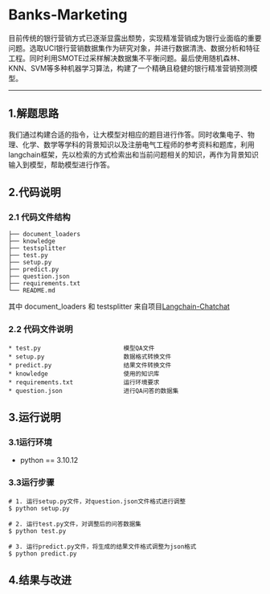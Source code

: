 # Banks-Marketing
目前传统的银行营销方式已逐渐显露出颓势，实现精准营销成为银行业面临的重要问题。选取UCI银行营销数据集作为研究对象，并进行数据清洗、数据分析和特征工程。同时利用SMOTE过采样解决数据集不平衡问题。最后使用随机森林、KNN、SVM等多种机器学习算法，构建了一个精确且稳健的银行精准营销预测模型。

------

## 1.解题思路

我们通过构建合适的指令，让大模型对相应的题目进行作答。同时收集电子、物理、化学、数学等学科的背景知识以及注册电气工程师的参考资料和题库，利用langchain框架，先以检索的方式检索出和当前问题相关的知识，再作为背景知识输入到模型，帮助模型进行作答。

## 2.代码说明

### 2.1 代码文件结构
```
├── document_loaders
├── knowledge
├── testsplitter
├── test.py
├── setup.py
├── predict.py
├── question.json
├── requirements.txt
└── README.md
```
其中 document_loaders 和 testsplitter 来自项目[Langchain-Chatchat](https://github.com/chatchat-space/Langchain-Chatchat)

### 2.2 代码文件说明

``` 
* test.py                       模型QA文件   
* setup.py                      数据格式转换文件   
* predict.py                    结果文件转换文件    
* knowledge                     使用的知识库
* requirements.txt              运行环境要求    
* question.json                 进行QA问答的数据集          
```

## 3.运行说明

### 3.1运行环境

* python == 3.10.12

### 3.3运行步骤
```
# 1. 运行setup.py文件，对question.json文件格式进行调整
$ python setup.py

# 2. 运行test.py文件，对调整后的问答数据集
$ python test.py

# 3. 运行predict.py文件，将生成的结果文件格式调整为json格式
$ python predict.py
```

## 4.结果与改进
